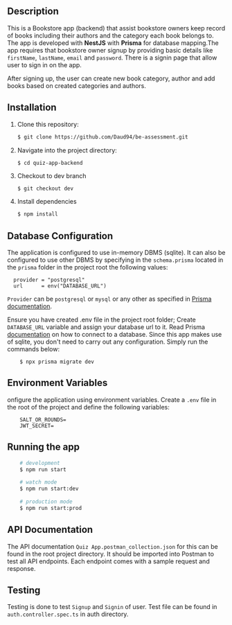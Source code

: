 ## Description

This is a Bookstore app (backend) that assist bookstore owners keep record of books including their authors and the 
category each book belongs to. The app is developed with **NestJS** with **Prisma** for database mapping.The app requires that bookstore owner signup by providing basic details like `firstName`,
`lastName`, `email` and `password`. There is a signin page that allow user to sign in on the app.

After signing up, the user can create new book category, author and add books based on created categories and authors.

## Installation

1. Clone this repository:
   ```bash
   $ git clone https://github.com/Daud94/be-assessment.git
   ```
2. Navigate into the project directory:

   ```bash
   $ cd quiz-app-backend
   ```
   
3. Checkout to dev branch
    ```
   $ git checkout dev
   ```
4. Install dependencies

   ```bash
   $ npm install
   ```

## Database Configuration

The application is configured to use in-memory DBMS (sqlite). It can also be configured to use other DBMS by specifying in the
`schema.prisma` located in the `prisma` folder in the project root the following values:
```angular2html
  provider = "postgresql"  
  url      = env("DATABASE_URL")
```

`Provider` can be `postgresql` or `mysql` or any other as specified in [Prisma documentation](https://www.prisma.io/docs/orm/overview/databases).

Ensure you have created .env file in the project root folder; Create `DATABASE_URL` variable and assign your database url to it. Read Prisma [documentation](https://www.prisma.io/docs/orm/overview/databases) on how to connect to a database.
Since this app makes use of sqlite, you don't need to carry out any configuration. Simply run the commands below:
```
    $ npx prisma migrate dev
```

## Environment Variables

onfigure the application using environment variables. Create a `.env` file in the root of the project and define the
following variables:

```
    SALT_OR_ROUNDS=
    JWT_SECRET=
```

## Running the app

```bash
    # development
    $ npm run start
    
    # watch mode
    $ npm run start:dev
    
    # production mode
    $ npm run start:prod
````

## API Documentation

The API documentation `Quiz App.postman_collection.json` for this can be found in the root project directory. It should be
imported into Postman to test all API endpoints. Each endpoint comes with a sample request and response.

## Testing

Testing is done to test `Signup` and `Signin` of user. Test file can be found in `auth.controller.spec.ts` in auth directory.




